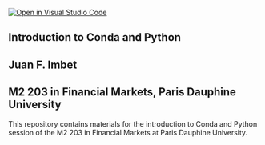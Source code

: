 [![Open in Visual Studio Code](https://classroom.github.com/assets/open-in-vscode-2e0aaae1b6195c2367325f4f02e2d04e9abb55f0b24a779b69b11b9e10269abc.svg)](https://classroom.github.com/online_ide?assignment_repo_id=20595206&assignment_repo_type=AssignmentRepo)
## Introduction to Conda and Python

## Juan F. Imbet

## M2 203 in Financial Markets, Paris Dauphine University

This repository contains materials for the introduction to Conda and Python session of the M2 203 in Financial Markets at Paris Dauphine University.